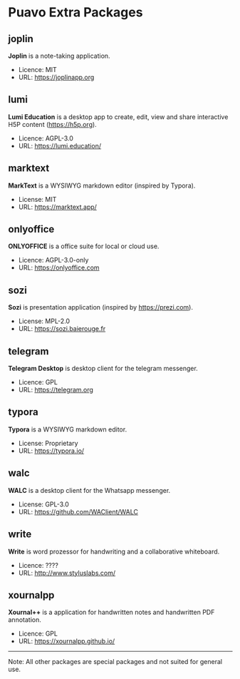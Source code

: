 # Puavo Extra Packages

## joplin

**Joplin** is a note-taking application. 

- Licence: MIT
- URL: https://joplinapp.org

## lumi

**Lumi Education**  is a desktop app to create, edit, view and share interactive H5P content (https://h5p.org).

- Licence: AGPL-3.0
- URL: https://lumi.education/

## marktext

**MarkText** is a WYSIWYG markdown editor (inspired by Typora).

- License: MIT
- URL: https://marktext.app/


## onlyoffice

**ONLYOFFICE** is a office suite for local or cloud use.

- Licence: AGPL-3.0-only
- URL: https://onlyoffice.com


## sozi

**Sozi** is presentation application (inspired by https://prezi.com).

- License: MPL-2.0
- URL: https://sozi.baierouge.fr

## telegram

**Telegram Desktop** is desktop client for the telegram messenger.

- Licence: GPL
- URL: https://telegram.org

## typora

**Typora** is a WYSIWYG markdown editor.

- License: Proprietary
- URL: https://typora.io/

## walc

**WALC** is a desktop client for the Whatsapp messenger.

- License: GPL-3.0
- URL: https://github.com/WAClient/WALC


## write

**Write** is word prozessor for handwriting and a collaborative whiteboard.

- Licence: ????
- URL: http://www.styluslabs.com/


## xournalpp

**Xournal++** is a application for handwritten notes and handwritten PDF annotation.

- Licence: GPL
- URL: https://xournalpp.github.io/

---

Note: All other packages are special packages and not suited for general use.
